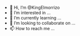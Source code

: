 - 👋 Hi, I’m @KingElmorrizo
- 👀 I’m interested in ...
- 🌱 I’m currently learning ...
- 💞️ I’m looking to collaborate on ...
- 📫 How to reach me ...

<!---
KingElmorrizo/KingElmorrizo is a ✨ special ✨ repository because its `README.md` (this file) appears on your GitHub profile.
You can click the Preview link to take a look at your changes.
--->

